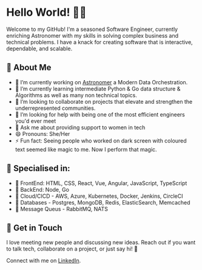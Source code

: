 # Hello World! 👋🏾

Welcome to my GitHub! I'm a seasoned Software Engineer, currently enriching Astronomer with my skills in solving complex business and technical problems. I have a knack for creating software that is interactive, dependable, and scalable.

## 🚀 About Me
- 🔭 I’m currently working on [Astronomer](https://docs.astronomer.io/) a Modern Data Orchestration.
- 🌱 I’m currently learning intermediate Python & Go data structure & Algorithms as well as many non technical topics.
- 👯 I’m looking to collaborate on projects that elevate and strengthen the underrepresented communities.
- 🤔 I’m looking for help with being one of the most efficient engineers you'd ever meet
- 💬 Ask me about providing support to women in tech
- 😄 Pronouns: She/Her
- ⚡ Fun fact: Seeing people who worked on dark screen with coloured text seemed like magic to me. Now I perform that magic.

## 🥇 Specialised in:
- 🔸 FrontEnd: HTML, CSS, React, Vue, Angular, JavaScript, TypeScript
- 🔸 BackEnd: Node, Go
- 🔸 Cloud/CICD - AWS, Azure, Kubernetes, Docker, Jenkins, CircleCI
- 🔸 Databases - Postgres, MongoDB, Redis, ElasticSearch, Memcached
- 🔸 Message Queus - RabbitMQ, NATS

## 💌 Get in Touch 

I love meeting new people and discussing new ideas. Reach out if you want to talk tech, collaborate on a project, or just say hi! 🚀 

Connect with me on [LinkedIn](https://www.linkedin.com/in/chioma-onyekpere/).
